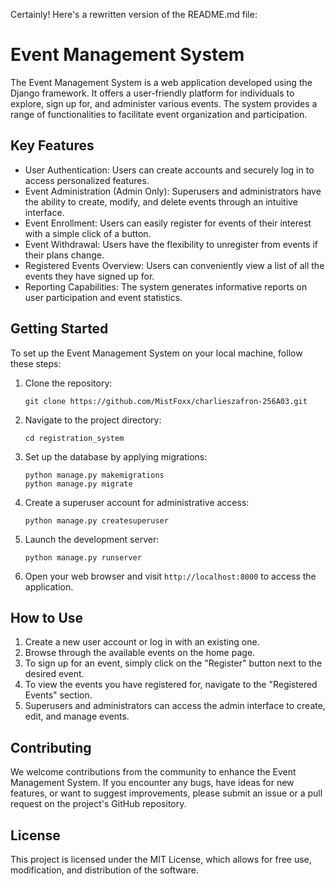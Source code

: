 Certainly! Here's a rewritten version of the README.md file:

# Event Management System

The Event Management System is a web application developed using the Django framework. It offers a user-friendly platform for individuals to explore, sign up for, and administer various events. The system provides a range of functionalities to facilitate event organization and participation.

## Key Features

- User Authentication: Users can create accounts and securely log in to access personalized features.
- Event Administration (Admin Only): Superusers and administrators have the ability to create, modify, and delete events through an intuitive interface.
- Event Enrollment: Users can easily register for events of their interest with a simple click of a button.
- Event Withdrawal: Users have the flexibility to unregister from events if their plans change.
- Registered Events Overview: Users can conveniently view a list of all the events they have signed up for.
- Reporting Capabilities: The system generates informative reports on user participation and event statistics.

## Getting Started

To set up the Event Management System on your local machine, follow these steps:

1. Clone the repository:
   ```
   git clone https://github.com/MistFoxx/charlieszafron-256A03.git
   ```

2. Navigate to the project directory:
   ```
   cd registration_system
   ```

3. Set up the database by applying migrations:
   ```
   python manage.py makemigrations
   python manage.py migrate
   ```

4. Create a superuser account for administrative access:
   ```
   python manage.py createsuperuser
   ```

5. Launch the development server:
   ```
   python manage.py runserver
   ```

6. Open your web browser and visit `http://localhost:8000` to access the application.

## How to Use

1. Create a new user account or log in with an existing one.
2. Browse through the available events on the home page.
3. To sign up for an event, simply click on the "Register" button next to the desired event.
4. To view the events you have registered for, navigate to the "Registered Events" section.
5. Superusers and administrators can access the admin interface to create, edit, and manage events.

## Contributing

We welcome contributions from the community to enhance the Event Management System. If you encounter any bugs, have ideas for new features, or want to suggest improvements, please submit an issue or a pull request on the project's GitHub repository.

## License

This project is licensed under the MIT License, which allows for free use, modification, and distribution of the software.
